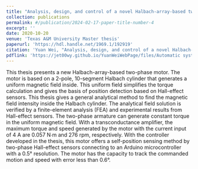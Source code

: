 ```yaml
---
title: "Analysis, design, and control of a novel Halbach-array-based two-phase motor"
collection: publications
permalink: #/publication/2024-02-17-paper-title-number-4
excerpt: ''
date: 2020-10-20
venue: 'Texas A&M University Master thesis'
paperurl: 'https://hdl.handle.net/1969.1/192919'
citation: 'Yuan Wei, "Analysis, design, and control of a novel Halbach-array-based two-phase motor," Texas A&M University Master thesis, Oct. 2020.'
pdflink: 'https://jet00wy.github.io/YuanWeiWebPage/files/Automatic system design for flange surface quality inspection with a bionic motion vision paradigm.pdf'
---
```


This thesis presents a new Halbach-array-based two-phase motor. The motor is based on a 2-pole, 10-segment Halbach cylinder that generates a uniform magnetic field inside. This uniform field simplifies the torque calculation and gives the basis of position detection based on Hall-effect sensors. This thesis gives a general analytical method to find the magnetic field intensity inside the Halbach cylinder. The analytical field solution is verified by a finite-element analysis (FEA) and experimental results from Hall-effect sensors. The two-phase armature can generate constant torque in the uniform magnetic field. With a transconductance amplifier, the maximum torque and speed generated by the motor with the current input of 4 A are 0.057 N∙m and 276 rpm, respectively. With the controller developed in the thesis, this motor offers a self-position sensing method by two-phase Hall-effect sensors connecting to an Arduino microcontroller with a 0.5° resolution. The motor has the capacity to track the commanded motion and speed with error less than 0.6°.
